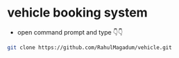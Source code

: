 ﻿# vehicle booking system

-   open command prompt and type 👇👇
```bash
git clone https://github.com/RahulMagadum/vehicle.git
```
